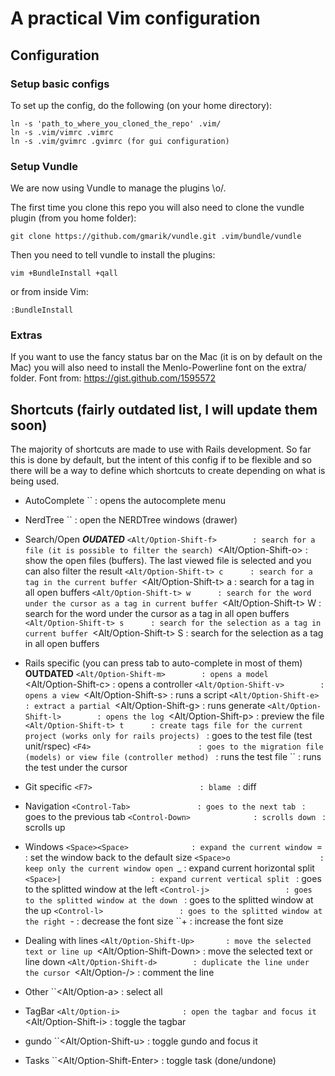 # A practical Vim configuration 

## Configuration
  
### Setup basic configs
  
  To set up the config, do the following (on your home directory):
  
  ```terminal
  ln -s 'path_to_where_you_cloned_the_repo' .vim/
  ln -s .vim/vimrc .vimrc
  ln -s .vim/gvimrc .gvimrc (for gui configuration)
  ```

### Setup Vundle

  We are now using Vundle to manage the plugins \o/.

  The first time you clone this repo you will also need to clone the vundle plugin (from you home folder):

  ```terminal
  git clone https://github.com/gmarik/vundle.git .vim/bundle/vundle
  ```

  Then you need to tell vundle to install the plugins:
  ```terminal
  vim +BundleInstall +qall
  ```
  or from inside Vim:

  ```vim
  :BundleInstall
  ```

### Extras
  If you want to use the fancy status bar on the Mac (it is on by default on the Mac) you will also need to install the Menlo-Powerline font on the extra/ folder.
  Font from: https://gist.github.com/1595572

## Shortcuts (fairly outdated list, I will update them soon)

  The majority of shortcuts are made to use with Rails development. So far this is done by default, but the intent of this config if to be flexible and so there will be a way to define which shortcuts to create depending on what is being used.

  * AutoComplete
    ``<Control-Shift-Space>       : opens the autocomplete menu

  * NerdTree
    ``<F2>                        : open the NERDTree windows (drawer)

  * Search/Open ***OUDATED***
    ``<Alt/Option-Shift-f>        : search for a file (it is possible to filter the search)
    ``<Alt/Option-Shift-o>        : show the open files (buffers). The last viewed file is selected and you can also filter the result
    ``<Alt/Option-Shift-t> c      : search for a tag in the current buffer
    ``<Alt/Option-Shift-t> a      : search for a tag in all open buffers
    ``<Alt/Option-Shift-t> w      : search for the word under the cursor as a tag in current buffer
    ``<Alt/Option-Shift-t> W      : search for the word under the cursor as a tag in all open buffers
    ``<Alt/Option-Shift-t> s      : search for the selection as a tag in current buffer
    ``<Alt/Option-Shift-t> S      : search for the selection as a tag in all open buffers

  * Rails specific (you can press tab to auto-complete in most of them) **OUTDATED**
    ``<Alt/Option-Shift-m>        : opens a model 
    ``<Alt/Option-Shift-c>        : opens a controller
    ``<Alt/Option-Shift-v>        : opens a view
    ``<Alt/Option-Shift-s>        : runs a script
    ``<Alt/Option-Shift-e>        : extract a partial
    ``<Alt/Option-Shift-g>        : runs generate
    ``<Alt/Option-Shift-l>        : opens the log
    ``<Alt/Option-Shift-p>        : preview the file
    ``<Alt/Option-Shift-t> t      : create tags file for the current project (works only for rails projects)
    ``<F3>                        : goes to the test file (test unit/rspec)
    ``<F4>                        : goes to the migration file (models) or view file (controller method)
    ``<F5>                        : runs the test file
    ``<F6>                        : runs the test under the cursor

  * Git specific
    ``<F7>                        : blame
    ``<Shift-F7>                  : diff

  * Navigation
    ``<Control-Tab>               : goes to the next tab
    ``<Control-Shift-Tab>         : goes to the previous tab
    ``<Control-Down>              : scrolls down
    ``<Control-Up>                : scrolls up

  * Windows
    ``<Space><Space>              : expand the current window
    ``<Space>=                    : set the window back to the default size
    ``<Space>o                    : keep only the current window open
    ``<Space>_                    : expand current horizontal split
    ``<Space>|                    : expand current vertical split
    ``<Control-h>                 : goes to the splitted window at the left
    ``<Control-j>                 : goes to the splitted window at the down
    ``<Control-k>                 : goes to the splitted window at the up
    ``<Control-l>                 : goes to the splitted window at the right
    ``-                           : decrease the font size
    ``+                           : increase the font size

  * Dealing with lines
    ``<Alt/Option-Shift-Up>       : move the selected text or line up
    ``<Alt/Option-Shift-Down>     : move the selected text or line down
    ``<Alt/Option-Shift-d>        : duplicate the line under the cursor
    ``<Alt/Option-/>              : comment the line

  * Other
    ``<Alt/Option-a>              : select all

  * TagBar
    ``<Alt/Option-i>              : open the tagbar and focus it
    ``<Alt/Option-Shift-i>        : toggle the tagbar

  * gundo
    ``<Alt/Option-Shift-u>        : toggle gundo and focus it

  * Tasks
    ``<Alt/Option-Shift-Enter>    : toggle task (done/undone)
